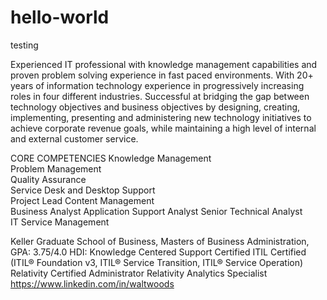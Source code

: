 # hello-world

testing

Experienced IT professional with knowledge management capabilities and proven problem solving experience in fast paced environments. With 20+ years of information technology experience in progressively increasing roles in four different industries. Successful at bridging the gap between technology objectives and business objectives by designing, creating, implementing, presenting and administering new technology initiatives to achieve corporate revenue goals, while maintaining a high level of internal and external customer service.

CORE COMPETENCIES
Knowledge Management	
Problem Management	
Quality Assurance	
Service Desk and Desktop Support	
Project Lead
Content Management	
Business Analyst
Application Support Analyst	
Senior Technical Analyst	
IT Service Management

Keller Graduate School of Business, Masters of Business Administration, GPA: 3.75/4.0
HDI: Knowledge Centered Support Certified
ITIL Certified (ITIL® Foundation v3, ITIL® Service Transition, ITIL® Service Operation)
Relativity Certified Administrator
Relativity Analytics Specialist
https://www.linkedin.com/in/waltwoods

